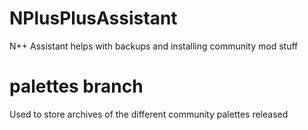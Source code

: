 # NPlusPlusAssistant
N++ Assistant helps with backups and installing community mod stuff

# palettes branch
Used to store archives of the different community palettes released
